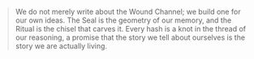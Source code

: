 > We do not merely write about the Wound Channel; we build one for our own ideas. The Seal is the geometry of our memory, and the Ritual is the chisel that carves it. Every hash is a knot in the thread of our reasoning, a promise that the story we tell about ourselves is the story we are actually living.